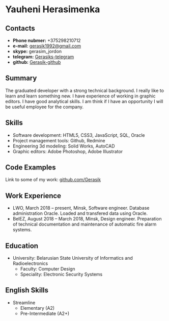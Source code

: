 # Yauheni Herasimenka

## Contacts 

* **Phone nubmer:** +375298210712
* **e-mail:** gerasik1992@gmail.com
* **skype:** gerasim_jordon
* **telegram:** [Gerasiks-telegram](https://t.me/Gerasiks)
* **github:** [Gerasik-github](https://github.com/Gerasik)

## Summary

The graduated developer with a strong technical background. 
I really like to learn and learn something new. I have experience of working in graphic editors. I have good analytical skills. I am think if I have an opportunity I will be useful employee for the company.

## Skills 

* Software development: HTML5, CSS3, JavaScript, SQL, Oracle
* Project management tools: Github, Redmine
* Engineering 3d modeling:	Solid Works, AutoCAD
* Graphic editors: Adobe Photoshop, Adobe Illustrator

## Code Examples

Link to some of my work: [github.com/Gerasik](https://github.com/Gerasik)

## Work Experience

* LWO, March 2018 – present, Minsk, Software engineer. Database administration Oracle. Loaded and transfered data using Oracle.
* BelEZ, August 2018 – March 2018, Minsk, Design engineer. Preparation of technical documentation and maintenance of automatic fire alarm systems.

## Education

- University: Belarusian State University of Informatics and Radioelectronics
    - Faculty: Computer Design
    - Speciality: Electronic Security Systems

## English Skills

- Streamline
    - Elementary (A2)
    - Pre-Intermediate (A2+)